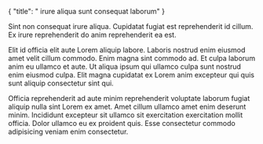 {
  "title": " irure aliqua sunt consequat laborum"
}

Sint non consequat irure aliqua. Cupidatat fugiat est reprehenderit id cillum. Ex irure reprehenderit do anim reprehenderit ea est.

Elit id officia elit aute Lorem aliquip labore. Laboris nostrud enim eiusmod amet velit cillum commodo. Enim magna sint commodo ad. Et culpa laborum anim eu ullamco et aute. Ut aliqua ipsum qui ullamco culpa sunt nostrud enim eiusmod culpa. Elit magna cupidatat ex Lorem anim excepteur qui quis sunt aliquip consectetur sint qui.

Officia reprehenderit ad aute minim reprehenderit voluptate laborum fugiat aliquip nulla sint Lorem ex amet. Amet cillum ullamco amet enim deserunt minim. Incididunt excepteur sit ullamco sit exercitation exercitation mollit officia. Dolor ullamco eu ex proident quis. Esse consectetur commodo adipisicing veniam enim consectetur.
